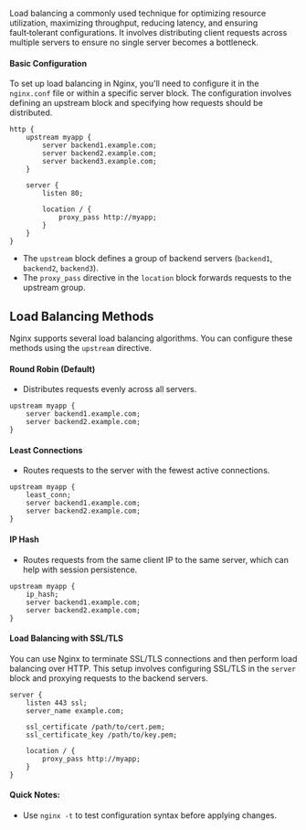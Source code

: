 Load balancing a commonly used technique for optimizing resource utilization, maximizing throughput, reducing latency, and ensuring fault‑tolerant configurations. It involves distributing client requests across multiple servers to ensure no single server becomes a bottleneck.

#### Basic Configuration

To set up load balancing in Nginx, you'll need to configure it in the `nginx.conf` file or within a specific server block. The configuration involves defining an upstream block and specifying how requests should be distributed.

```nginx
http {
    upstream myapp {
        server backend1.example.com;
        server backend2.example.com;
        server backend3.example.com;
    }

    server {
        listen 80;

        location / {
            proxy_pass http://myapp;
        }
    }
}
```

- The `upstream` block defines a group of backend servers (`backend1`, `backend2`, `backend3`).
- The `proxy_pass` directive in the `location` block forwards requests to the upstream group.

## Load Balancing Methods

Nginx supports several load balancing algorithms. You can configure these methods using the `upstream` directive.

#### Round Robin (Default)

- Distributes requests evenly across all servers.

```nginx
upstream myapp {
    server backend1.example.com;
    server backend2.example.com;
}
```

#### Least Connections

- Routes requests to the server with the fewest active connections.

```nginx
upstream myapp {
    least_conn;
    server backend1.example.com;
    server backend2.example.com;
}
```

#### IP Hash

- Routes requests from the same client IP to the same server, which can help with session persistence.

```nginx
upstream myapp {
    ip_hash;
    server backend1.example.com;
    server backend2.example.com;
}
```

#### Load Balancing with SSL/TLS

You can use Nginx to terminate SSL/TLS connections and then perform load balancing over HTTP. This setup involves configuring SSL/TLS in the `server` block and proxying requests to the backend servers.

```nginx
server {
    listen 443 ssl;
    server_name example.com;

    ssl_certificate /path/to/cert.pem;
    ssl_certificate_key /path/to/key.pem;

    location / {
        proxy_pass http://myapp;
    }
}
```

#### Quick Notes:

- Use `nginx -t` to test configuration syntax before applying changes.
